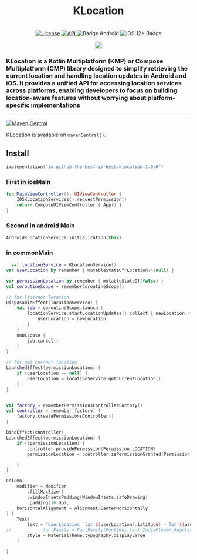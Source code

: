 <h1 align="center">KLocation</h1><br>

<div align="center">
<a href="https://opensource.org/licenses/Apache-2.0"><img alt="License" src="https://img.shields.io/badge/License-Apache%202.0-blue.svg"/></a>
<a href="https://android-arsenal.com/api?level=21" rel="nofollow">
    <img alt="API" src="https://img.shields.io/badge/API-21%2B-brightgreen.svg?style=flat" style="max-width: 100%;">
</a>
  <img src="https://img.shields.io/badge/Platform-Android-brightgreen.svg?logo=android" alt="Badge Android" />
  <img src="https://img.shields.io/badge/iOS-12%2B-blue.svg?logo=apple" alt="iOS 12+ Badge" />

<a href="https://github.com/the-best-is-best/"><img alt="Profile" src="https://img.shields.io/badge/github-%23181717.svg?&style=for-the-badge&logo=github&logoColor=white" height="20"/></a>
</div>

### KLocation is a Kotlin Multiplatform (KMP) or Compose Multiplatform (CMP) library designed to simplify retrieving the current location and handling location updates in Android and iOS. It provides a unified API for accessing location services across platforms, enabling developers to focus on building location-aware features without worrying about platform-specific implementations

<hr>

[![Maven Central](https://img.shields.io/maven-central/v/io.github.the-best-is-best/klocation)](https://central.sonatype.com/artifact/io.github.the-best-is-best/klocation)

KLocation is available on `mavenCentral()`.

## Install

```kotlin
implementation("io.github.the-best-is-best:klocation:1.0.0")
```

### First in iosMain

```kotlin
fun MainViewController(): UIViewController {
    IOSKLocationServices().requestPermission()
    return ComposeUIViewController { App() }
}

```

### Second in android Main

```kotlin
AndroidKLocationService.initialization(this)
```

### in commonMain

```kotlin
  val locationService = KLocationService()
var userLocation by remember { mutableStateOf<Location?>(null) }

var permissionLocation by remember { mutableStateOf(false) }
val coroutineScope = rememberCoroutineScope()

// for listener location
DisposableEffect(locationService) {
    val job = coroutineScope.launch {
        locationService.startLocationUpdates().collect { newLocation ->
            userLocation = newLocation
        }
    }
    onDispose {
        job.cancel()
    }
}

// for get current location
LaunchedEffect(permissionLocation) {
    if (userLocation == null) {
        userLocation = locationService.getCurrentLocation()
    }
}


val factory = rememberPermissionsControllerFactory()
val controller = remember(factory) {
    factory.createPermissionsController()
}

BindEffect(controller)
LaunchedEffect(permissionLocation) {
    if (!permissionLocation) {
        controller.providePermission(Permission.LOCATION)
        permissionLocation = controller.isPermissionGranted(Permission.LOCATION)

    }
}

Column(
    modifier = Modifier
        .fillMaxSize()
        .windowInsetsPadding(WindowInsets.safeDrawing)
        .padding(16.dp),
    horizontalAlignment = Alignment.CenterHorizontally
) {
    Text(
        text = "UserLocation  lat ${userLocation?.latitude} - lon ${userLocation?.longitude}",
//            fontFamily = FontFamily(Font(Res.font.IndieFlower_Regular)),
        style = MaterialTheme.typography.displayLarge
    )

}
```
